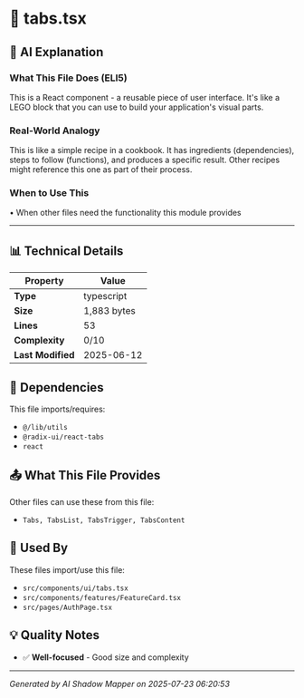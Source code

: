 # 📄 tabs.tsx

## 🤖 AI Explanation

### What This File Does (ELI5)
This is a React component - a reusable piece of user interface. It's like a LEGO block that you can use to build your application's visual parts.

### Real-World Analogy
This is like a simple recipe in a cookbook. It has ingredients (dependencies), steps to follow (functions), and produces a specific result. Other recipes might reference this one as part of their process.

### When to Use This
• When other files need the functionality this module provides

---

## 📊 Technical Details

| Property | Value |
|----------|-------|
| **Type** | typescript |
| **Size** | 1,883 bytes |
| **Lines** | 53 |
| **Complexity** | 0/10 |
| **Last Modified** | 2025-06-12 |

## 🔗 Dependencies

This file imports/requires:

- `@/lib/utils`
- `@radix-ui/react-tabs`
- `react`

## 📤 What This File Provides

Other files can use these from this file:

- `Tabs, TabsList, TabsTrigger, TabsContent `

## 🔄 Used By

These files import/use this file:

- `src/components/ui/tabs.tsx`
- `src/components/features/FeatureCard.tsx`
- `src/pages/AuthPage.tsx`

## 💡 Quality Notes

- ✅ **Well-focused** - Good size and complexity

---
*Generated by AI Shadow Mapper on 2025-07-23 06:20:53*